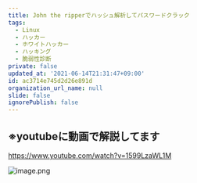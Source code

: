 ```yaml
---
title: John the ripperでハッシュ解析してパスワードクラック
tags:
  - Linux
  - ハッカー
  - ホワイトハッカー
  - ハッキング
  - 脆弱性診断
private: false
updated_at: '2021-06-14T21:31:47+09:00'
id: ac3714e745d2d26e891d
organization_url_name: null
slide: false
ignorePublish: false
---
```

※youtubeに動画で解説してます
-
https://www.youtube.com/watch?v=1599LzaWL1M

![image.png](https://qiita-image-store.s3.ap-northeast-1.amazonaws.com/0/924512/c22e1253-2149-2c3e-cbba-3d0b443113af.png)
